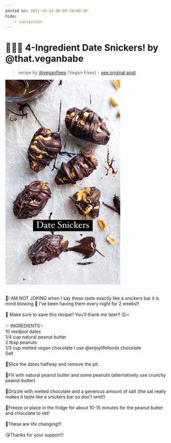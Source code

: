 ```yaml
---
posted on: 2021-10-14 06:08:26+00:00
hide:
    - navigation
---
```


# 🌱🎉🍫 4-Ingredient Date Snickers! by @that.veganbabe 

> recipe by [@veganfixes](https://www.instagram.com/veganfixes/) 
(Vegan Fixes) - [see original post](https://instagram.com/p/CU_5fwhpkul)

![](../img/veganfixes_14-10-2021_0610.png)

\
🤤I AM NOT JOKING when I say these taste exactly like a snickers bar it is mind blowing 🤯 I’ve been having them every night for 2 weeks!! \
\
🔖 Make sure to save this recipe!! You’ll thank me later!! 😉🔥\
\
✨ INGREDIENTS✨\
10 medjool dates\
1/4 cup natural peanut butter\
2 tbsp peanuts\
1/3 cup melted vegan chocolate I use @enjoylifefoods chocolate\
Salt\
\
🎉Slice the dates halfway and remove the pit.\
\
💜Fill with natural peanut butter and some peanuts (alternatively use crunchy peanut butter)\
\
🍫Drizzle with melted chocolate and a generous amount of salt (the sat really makes it taste like a snickers bar so don’t omit!)\
\
🧊Freeze or place in the fridge for about 10-15 minutes for the peanut butter and chocolate to set!\
\
🤤These are life changing!!!\
\
😘Thanks for your support!! 